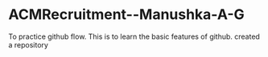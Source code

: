 # ACMRecruitment--Manushka-A-G
To practice github flow.
This is to learn the basic features of github.
created a repository 

